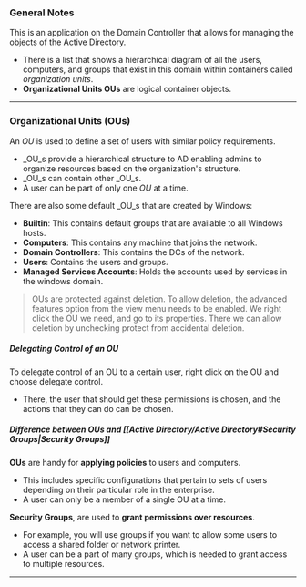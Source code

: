 ### General Notes

This is an application on the Domain Controller that allows for managing the objects of the Active Directory.
- There is a list that shows a hierarchical diagram of all the users, computers, and groups that exist in this domain within containers called _organization units_.
- **Organizational Units OUs** are logical container objects.

---
### Organizational Units (OUs)

An _OU_ is used to define a set of users with similar policy requirements.
- _OU_s provide a hierarchical structure to AD enabling admins to organize resources based on the organization's structure.
- _OU_s can contain other _OU_s.
- A user can be part of only one _OU_ at a time.

There are also some default _OU_s that are created by Windows:
- **Builtin**: This contains default groups that are available to all Windows hosts.
- **Computers**: This contains any machine that joins the network.
- **Domain Controllers**: This contains the DCs of the network.
- **Users**: Contains the users and groups.
- **Managed Services Accounts**: Holds the accounts used by services in the windows domain.

> OUs are protected against deletion. To allow deletion, the advanced features option from the view menu needs to be enabled. We right click the OU we need, and go to its properties. There we can allow deletion by unchecking protect from accidental deletion.

##### Delegating Control of an OU

To delegate control of an OU to a certain user, right click on the OU and choose delegate control.
- There, the user that should get these permissions is chosen, and the actions that they can do can be chosen.

##### Difference between OUs and [[Active Directory/Active Directory#Security Groups|Security Groups]]

**OUs** are handy for **applying policies** to users and computers.
- This includes specific configurations that pertain to sets of users depending on their particular role in the enterprise.
- A user can only be a member of a single OU at a time.

**Security Groups**, are used to **grant permissions over resources**.
- For example, you will use groups if you want to allow some users to access a shared folder or network printer.
- A user can be a part of many groups, which is needed to grant access to multiple resources.

---
